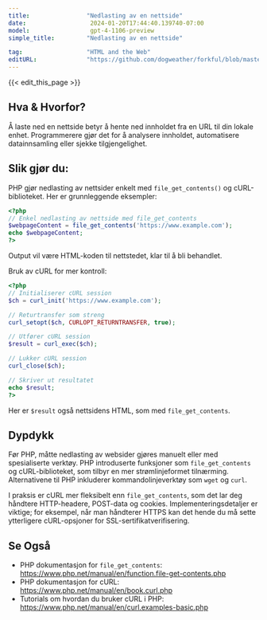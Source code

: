 ```yaml
---
title:                "Nedlasting av en nettside"
date:                  2024-01-20T17:44:40.139740-07:00
model:                 gpt-4-1106-preview
simple_title:         "Nedlasting av en nettside"

tag:                  "HTML and the Web"
editURL:              "https://github.com/dogweather/forkful/blob/master/content/no/php/downloading-a-web-page.md"
---
```


{{< edit_this_page >}}

## Hva & Hvorfor?
Å laste ned en nettside betyr å hente ned innholdet fra en URL til din lokale enhet. Programmerere gjør det for å analysere innholdet, automatisere datainnsamling eller sjekke tilgjengelighet.

## Slik gjør du:
PHP gjør nedlasting av nettsider enkelt med `file_get_contents()` og cURL-biblioteket. Her er grunnleggende eksempler:

```PHP
<?php
// Enkel nedlasting av nettside med file_get_contents
$webpageContent = file_get_contents('https://www.example.com');
echo $webpageContent;
?>
```

Output vil være HTML-koden til nettstedet, klar til å bli behandlet.

Bruk av cURL for mer kontroll:
```PHP
<?php
// Initialiserer cURL session
$ch = curl_init('https://www.example.com');

// Returtransfer som streng
curl_setopt($ch, CURLOPT_RETURNTRANSFER, true);

// Utfører cURL session
$result = curl_exec($ch);

// Lukker cURL session
curl_close($ch);

// Skriver ut resultatet
echo $result;
?>
```
Her er `$result` også nettsidens HTML, som med `file_get_contents`.

## Dypdykk
Før PHP, måtte nedlasting av websider gjøres manuelt eller med spesialiserte verktøy. PHP introduserte funksjoner som `file_get_contents` og cURL-biblioteket, som tilbyr en mer strømlinjeformet tilnærming. Alternativene til PHP inkluderer kommandolinjeverktøy som `wget` og `curl`.

I praksis er cURL mer fleksibelt enn `file_get_contents`, som det lar deg håndtere HTTP-headere, POST-data og cookies. Implementeringsdetaljer er viktige; for eksempel, når man håndterer HTTPS kan det hende du må sette ytterligere cURL-opsjoner for SSL-sertifikatverifisering.

## Se Også
- PHP dokumentasjon for `file_get_contents`: https://www.php.net/manual/en/function.file-get-contents.php
- PHP dokumentasjon for cURL: https://www.php.net/manual/en/book.curl.php
- Tutorials om hvordan du bruker cURL i PHP: https://www.php.net/manual/en/curl.examples-basic.php
